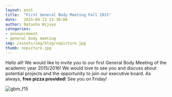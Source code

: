 ```yaml
---
layout: post
title:  "First General Body Meeting Fall 2015"
date:   2015-09-13 23:30:00
author: Natasha Wijoyo
categories: 
- announcement
- general body meeting
img: /assets/img/blog/nopicture.jpg
thumb: nopicture.jpg
---
```


Hello all! We would like to invite you to our first General Body Meeting of the academic year 2015/2016! We would love to see you and discuss about potential projects and the opportunity to join our executive board. As always, **free pizza provided**! See you on Friday!

![gbm_f15](https://cloud.githubusercontent.com/assets/9169502/9840409/4a8d3a78-5a57-11e5-9173-390577ba5fde.PNG)
